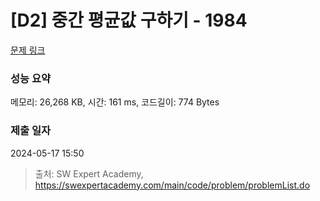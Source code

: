 # [D2] 중간 평균값 구하기 - 1984 

[문제 링크](https://swexpertacademy.com/main/code/problem/problemDetail.do?contestProbId=AV5Pw_-KAdcDFAUq) 

### 성능 요약

메모리: 26,268 KB, 시간: 161 ms, 코드길이: 774 Bytes

### 제출 일자

2024-05-17 15:50



> 출처: SW Expert Academy, https://swexpertacademy.com/main/code/problem/problemList.do